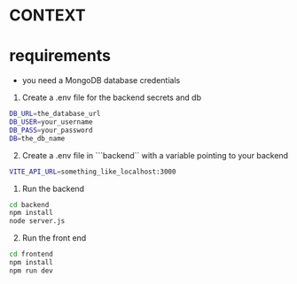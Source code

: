 # CONTEXT

# requirements
* you need a MongoDB database credentials

1. Create a .env file for the backend secrets and db
```bash
DB_URL=the_database_url
DB_USER=your_username
DB_PASS=your_password
DB=the_db_name
```

2. Create a .env file in ```backend`` with a variable pointing to your backend
```bash
VITE_API_URL=something_like_localhost:3000
```


1. Run the backend
```bash
cd backend
npm install
node server.js
```
2. Run the front end
```bash
cd frontend
npm install
npm run dev
```

